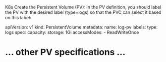 K8s
Create the Persistent Volume (PV): In the PV definition, you should label the PV with the desired label (type=logs) so that the PVC can select it based on this label:

apiVersion: v1
kind: PersistentVolume
metadata:
  name: log-pv
  labels:
    type: logs
spec:
  capacity:
    storage: 1Gi
  accessModes:
    - ReadWriteOnce
  # ... other PV specifications ...

